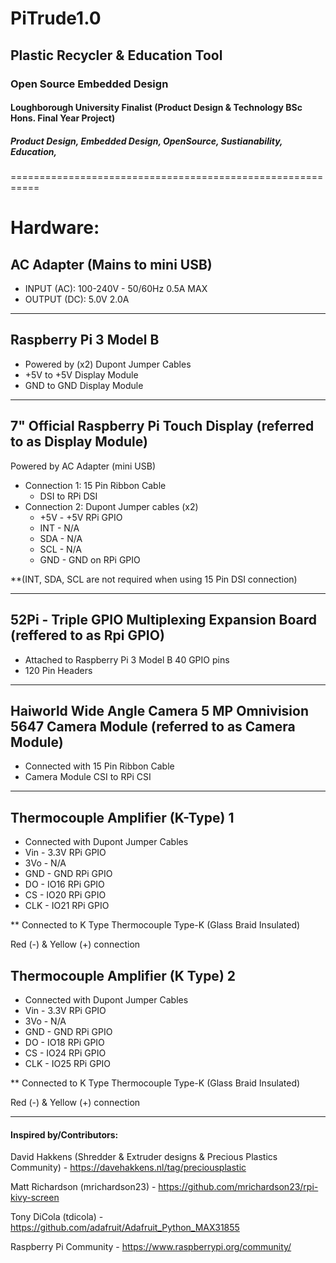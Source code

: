 # PiTrude1.0

## Plastic Recycler & Education Tool

### Open Source Embedded Design

#### Loughborough University Finalist (Product Design & Technology BSc Hons. Final Year Project)

##### Product Design, Embedded Design, OpenSource, Sustianability, Education,

===========================================================

# Hardware:

## AC Adapter (Mains to mini USB)
- INPUT (AC): 100-240V - 50/60Hz  0.5A MAX
- OUTPUT (DC): 5.0V 2.0A

--------------

## Raspberry Pi 3 Model B
- Powered by (x2) Dupont Jumper Cables
 - +5V to +5V Display Module
 - GND to GND Display Module

--------------

## 7" Official Raspberry Pi Touch Display (referred to as Display Module)

Powered by AC Adapter (mini USB)
- Connection 1: 15 Pin Ribbon Cable
    - DSI to RPi DSI
- Connection 2: Dupont Jumper cables (x2)
    - +5V - +5V RPi GPIO
    - INT - N/A
    - SDA - N/A
    - SCL - N/A
    - GND - GND on RPi GPIO

**(INT, SDA, SCL are not required when using 15 Pin DSI connection)

--------------

## 52Pi - Triple GPIO Multiplexing Expansion Board (reffered to as Rpi GPIO)
- Attached to Raspberry Pi 3 Model B 40 GPIO pins
- 120 Pin Headers

--------------

## Haiworld Wide Angle Camera 5 MP Omnivision 5647 Camera Module (referred to as Camera Module)
- Connected with 15 Pin Ribbon Cable
 - Camera Module CSI to RPi CSI

--------------

## Thermocouple Amplifier (K-Type) 1
- Connected with Dupont Jumper Cables
 - Vin - 3.3V RPi GPIO
 - 3Vo - N/A
 - GND - GND RPi GPIO
 - DO - IO16 RPi GPIO
 - CS - IO20 RPi GPIO
 - CLK - IO21 RPi GPIO

** Connected to K Type Thermocouple Type-K (Glass Braid Insulated)

Red (-) & Yellow (+) connection


## Thermocouple Amplifier (K Type) 2
- Connected with Dupont Jumper Cables
 - Vin - 3.3V RPi GPIO
 - 3Vo - N/A
 - GND - GND RPi GPIO
 - DO - IO18 RPi GPIO
 - CS - IO24 RPi GPIO
 - CLK - IO25 RPi GPIO

** Connected to K Type Thermocouple Type-K (Glass Braid Insulated)

 Red (-) & Yellow (+) connection

 --------------

#### Inspired by/Contributors:

 David Hakkens (Shredder & Extruder designs & Precious Plastics Community) - https://davehakkens.nl/tag/preciousplastic

 Matt Richardson (mrichardson23) - https://github.com/mrichardson23/rpi-kivy-screen

 Tony DiCola (tdicola) - https://github.com/adafruit/Adafruit_Python_MAX31855

 Raspberry Pi Community - https://www.raspberrypi.org/community/
